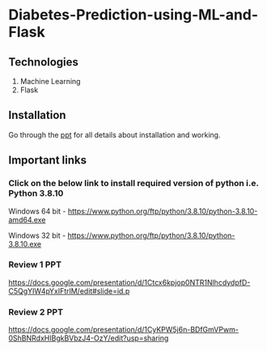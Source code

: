 # Diabetes-Prediction-using-ML-and-Flask

## Technologies
1. Machine Learning
2. Flask

## Installation
Go through the [ppt](ppt.pptx) for all details about installation and working.

## Important links

### Click on the below link to install required version of python i.e. Python 3.8.10


Windows 64 bit - https://www.python.org/ftp/python/3.8.10/python-3.8.10-amd64.exe

Windows 32 bit - https://www.python.org/ftp/python/3.8.10/python-3.8.10.exe



### Review 1 PPT


https://docs.google.com/presentation/d/1Ctcx6kpjop0NTR1NlhcdydpfD-C5QgYIW4pYxIFtrlM/edit#slide=id.p


### Review 2 PPT

https://docs.google.com/presentation/d/1CyKPW5j6n-BDfGmVPwm-0ShBNRdxHIBgkBVbzJ4-OzY/edit?usp=sharing
